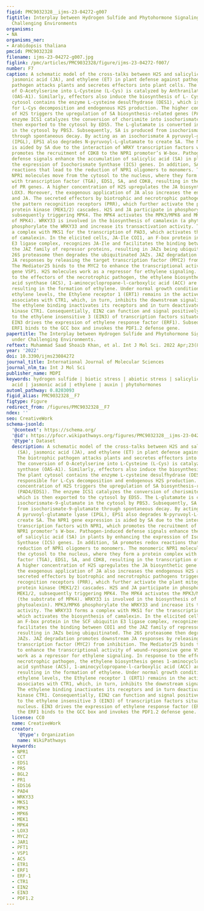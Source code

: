```yaml
---
figid: PMC9032328__ijms-23-04272-g007
figtitle: Interplay between Hydrogen Sulfide and Phytohormone Signaling Pathways under
  Challenging Environments
organisms:
- NA
organisms_ner:
- Arabidopsis thaliana
pmcid: PMC9032328
filename: ijms-23-04272-g007.jpg
figlink: /pmc/articles/PMC9032328/figure/ijms-23-04272-f007/
number: F7
caption: A schematic model of the cross-talks between H2S and salicylic acid (SA),
  jasmonic acid (JA), and ethylene (ET) in plant defense against pathogens. The biotrophic
  pathogen attacks plants and secretes effectors into plant cells. The conversion
  of O-Acetylserine into L-Cysteine (L-Cys) is catalyzed by Anthranilate synthase
  (OAS-A1). Similarly, effectors also induce the biosynthesis of L- Cys. The plant
  cytosol contains the enzyme L-cysteine desulfhydrase (DES1), which is responsible
  for L-Cys decomposition and endogenous H2S production. The higher concentration
  of H2S triggers the upregulation of SA biosynthesis-related genes (PAD4/EDS1). The
  enzyme ICS1 catalyzes the conversion of chorismite into isochorismate, which is
  then exported to the cytosol by EDS5. The L-glutamate is converted into isochorismate-9-glutamate
  in the cytosol by PBS3. Subsequently, SA is produced from isochorismate-9-glutamate
  through spontaneous decay. By acting as an isochorismate A pyruvoyl-glutamate lyase
  (IPGL), EPS1 also degrades N-pyruvoyl-L-glutamate to create SA. The NPR1 gene expression
  is aided by SA due to the interaction of WRKY transcription factors with NPR1, which
  promotes the recruitment of CDK8 to the NPR1 promoter’s W-box. Pathogen-induced
  defense signals enhance the accumulation of salicylic acid (SA) in plants by enhancing
  the expression of Isochorismate Synthase (ICS) genes. In addition, SA promotes redox
  reactions that lead to the reduction of NPR1 oligomers to monomers. The monomeric
  NPR1 molecules move from the cytosol to the nucleus, where they form a protein complex
  with transcription factor (TGA), EDS1, SA, and CDK8, resulting in the transcription
  of PR genes. A higher concentration of H2S upregulates the JA biosynthetic gene
  LOX3. Moreover, the exogenous application of JA also increases the endogenous H2S
  and JA. The secreted effectors by biotrophic and necrotrophic pathogens trigger
  the pattern recognition receptors (PRR), which further activate the plant mitogen-activated
  protein kinase (MEK1/2) cascades. H2S and JA participate in phosphorylation of MEK1/2,
  subsequently triggering MPK4. The MPK4 activates the MPK3/MPK6 and MKS1 (the substrate
  of MPK4). WRKY33 is involved in the biosynthesis of camalexin (a phytoalexin). MPK3/MPK6
  phosphorylate the WRKY33 and increase its transactivation activity. The WRKY33 forms
  a complex with MKS1 for the transcription of PAD3, which activates the biosynthesis
  of camalexin. In the elicited cells, JA-Ile COI1, an F-box protein in the SCF ubiquitin
  E3 ligase complex, recognizes JA-Ile and facilitates the binding between COI1 and
  the JAZ family of repressor proteins, resulting in JAZs being ubiquitinated. The
  26S proteasome then degrades the ubiquitinated JAZs. JAZ degradation promotes downstream
  JA responses by releasing the target transcription factor (MYC2) from inhibition.
  The Mediator25 binds to the MYC2 to enhance the transcriptional activity of wound-responsive
  gene VSP1. H2S molecules work as a repressor for ethylene signaling. In response
  to the effectors of the necrotrophic pathogen, the ethylene biosynthesis genes 1-aminocyclopropane-1-carboxylic
  acid synthase (ACS), 1-aminocyclopropane-l-carboxylic acid (ACC) are activated,
  resulting in the formation of ethylene. Under normal growth conditions with low
  ethylene levels, the Ethylene receptor 1 (ERT1) remains in the active state and
  associates with CTR1, which, in turn, inhibits the downstream signaling pathway.
  The ethylene binding inactivates its receptors and in turn deactivates the Raf-like
  kinase CTR1. Consequentially, EIN2 can function and signal positively downstream
  to the ethylene insensitive 3 (EIN3) of transcription factors situated in the nucleus.
  EIN3 drives the expression of ethylene response factor (ERF1). Subsequently, the
  ERF1 binds to the GCC box and invokes the PDF1.2 defense gene.
papertitle: The Interplay between Hydrogen Sulfide and Phytohormone Signaling Pathways
  under Challenging Environments.
reftext: Muhammad Saad Shoaib Khan, et al. Int J Mol Sci. 2022 Apr;23(8):4272.
year: '2022'
doi: 10.3390/ijms23084272
journal_title: International Journal of Molecular Sciences
journal_nlm_ta: Int J Mol Sci
publisher_name: MDPI
keywords: hydrogen sulfide | biotic stress | abiotic stress | salicylic acid | abscisic
  acid | jasmonic acid | ethylene | auxin | phytohormones
automl_pathway: 0.8203093
figid_alias: PMC9032328__F7
figtype: Figure
redirect_from: /figures/PMC9032328__F7
ndex: ''
seo: CreativeWork
schema-jsonld:
  '@context': https://schema.org/
  '@id': https://pfocr.wikipathways.org/figures/PMC9032328__ijms-23-04272-g007.html
  '@type': Dataset
  description: A schematic model of the cross-talks between H2S and salicylic acid
    (SA), jasmonic acid (JA), and ethylene (ET) in plant defense against pathogens.
    The biotrophic pathogen attacks plants and secretes effectors into plant cells.
    The conversion of O-Acetylserine into L-Cysteine (L-Cys) is catalyzed by Anthranilate
    synthase (OAS-A1). Similarly, effectors also induce the biosynthesis of L- Cys.
    The plant cytosol contains the enzyme L-cysteine desulfhydrase (DES1), which is
    responsible for L-Cys decomposition and endogenous H2S production. The higher
    concentration of H2S triggers the upregulation of SA biosynthesis-related genes
    (PAD4/EDS1). The enzyme ICS1 catalyzes the conversion of chorismite into isochorismate,
    which is then exported to the cytosol by EDS5. The L-glutamate is converted into
    isochorismate-9-glutamate in the cytosol by PBS3. Subsequently, SA is produced
    from isochorismate-9-glutamate through spontaneous decay. By acting as an isochorismate
    A pyruvoyl-glutamate lyase (IPGL), EPS1 also degrades N-pyruvoyl-L-glutamate to
    create SA. The NPR1 gene expression is aided by SA due to the interaction of WRKY
    transcription factors with NPR1, which promotes the recruitment of CDK8 to the
    NPR1 promoter’s W-box. Pathogen-induced defense signals enhance the accumulation
    of salicylic acid (SA) in plants by enhancing the expression of Isochorismate
    Synthase (ICS) genes. In addition, SA promotes redox reactions that lead to the
    reduction of NPR1 oligomers to monomers. The monomeric NPR1 molecules move from
    the cytosol to the nucleus, where they form a protein complex with transcription
    factor (TGA), EDS1, SA, and CDK8, resulting in the transcription of PR genes.
    A higher concentration of H2S upregulates the JA biosynthetic gene LOX3. Moreover,
    the exogenous application of JA also increases the endogenous H2S and JA. The
    secreted effectors by biotrophic and necrotrophic pathogens trigger the pattern
    recognition receptors (PRR), which further activate the plant mitogen-activated
    protein kinase (MEK1/2) cascades. H2S and JA participate in phosphorylation of
    MEK1/2, subsequently triggering MPK4. The MPK4 activates the MPK3/MPK6 and MKS1
    (the substrate of MPK4). WRKY33 is involved in the biosynthesis of camalexin (a
    phytoalexin). MPK3/MPK6 phosphorylate the WRKY33 and increase its transactivation
    activity. The WRKY33 forms a complex with MKS1 for the transcription of PAD3,
    which activates the biosynthesis of camalexin. In the elicited cells, JA-Ile COI1,
    an F-box protein in the SCF ubiquitin E3 ligase complex, recognizes JA-Ile and
    facilitates the binding between COI1 and the JAZ family of repressor proteins,
    resulting in JAZs being ubiquitinated. The 26S proteasome then degrades the ubiquitinated
    JAZs. JAZ degradation promotes downstream JA responses by releasing the target
    transcription factor (MYC2) from inhibition. The Mediator25 binds to the MYC2
    to enhance the transcriptional activity of wound-responsive gene VSP1. H2S molecules
    work as a repressor for ethylene signaling. In response to the effectors of the
    necrotrophic pathogen, the ethylene biosynthesis genes 1-aminocyclopropane-1-carboxylic
    acid synthase (ACS), 1-aminocyclopropane-l-carboxylic acid (ACC) are activated,
    resulting in the formation of ethylene. Under normal growth conditions with low
    ethylene levels, the Ethylene receptor 1 (ERT1) remains in the active state and
    associates with CTR1, which, in turn, inhibits the downstream signaling pathway.
    The ethylene binding inactivates its receptors and in turn deactivates the Raf-like
    kinase CTR1. Consequentially, EIN2 can function and signal positively downstream
    to the ethylene insensitive 3 (EIN3) of transcription factors situated in the
    nucleus. EIN3 drives the expression of ethylene response factor (ERF1). Subsequently,
    the ERF1 binds to the GCC box and invokes the PDF1.2 defense gene.
  license: CC0
  name: CreativeWork
  creator:
    '@type': Organization
    name: WikiPathways
  keywords:
  - NPR1
  - CCT
  - EDS1
  - PR5
  - BGL2
  - PR1
  - EDS16
  - PAD4
  - WRKY33
  - MKS1
  - MPK3
  - MPK6
  - MEK1
  - MPK4
  - LOX3
  - MYC2
  - JAR1
  - PFT1
  - VSP1
  - ACS
  - ETR1
  - ERF1
  - ERF-1
  - CTR1
  - EIN2
  - EIN3
  - PDF1.2
---
```

